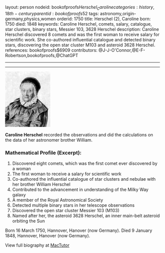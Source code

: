 layout: person
nodeid: bookofproofs$Herschel_Caroline
categories: history,18th-century
parentid: bookofproofs$52
tags: astronomy,origin-germany,physics,women
orderid: 1750
title: Herschel (2), Caroline
born: 1750
died: 1848
keywords: Caroline Herschel, comets, salary, catalogue, star clusters, binary stars, Messier 103, 3628 Herschel
description: Caroline Herschel discovered 8 comets and was the first woman to receive salary for scientific work. She co-authored influential catalogue and detected binary stars, discovering the open star cluster M103 and asteroid 3628 Herschel.
references: bookofproofs$6909
contributors: @J-J-O'Connor,@E-F-Robertson,bookofproofs,@ChatGPT

---



---

![Herschel_Caroline.jpg](https://github.com/bookofproofs/bookofproofs.github.io/blob/main/_sources/_assets/images/portraits/Herschel_Caroline.jpg?raw=true)

**Caroline Herschel** recorded the observations and did the calculations on the data of her astronomer brother William.

### Mathematical Profile (Excerpt):
1. Discovered eight comets, which was the first comet ever discovered by a woman
2. The first woman to receive a salary for scientific work 
3. Co-authored the influential catalogue of star clusters and nebulae with her brother William Herschel
4. Contributed to the advancement in understanding of the Milky Way galaxy
5. A member of the Royal Astronomical Society
6. Detected multiple binary stars in her telescope observations
7. Discovered the open star cluster Messier 103 (M103)
8. Named after her, the asteroid 3628 Herschel, an inner main-belt asteroid orbiting the Sun

Born 16 March 1750, Hannover, Hanover (now Germany). Died 9 January 1848, Hannover, Hanover (now Germany).

View full biography at [MacTutor](https://mathshistory.st-andrews.ac.uk/Biographies/Herschel_Caroline/)
